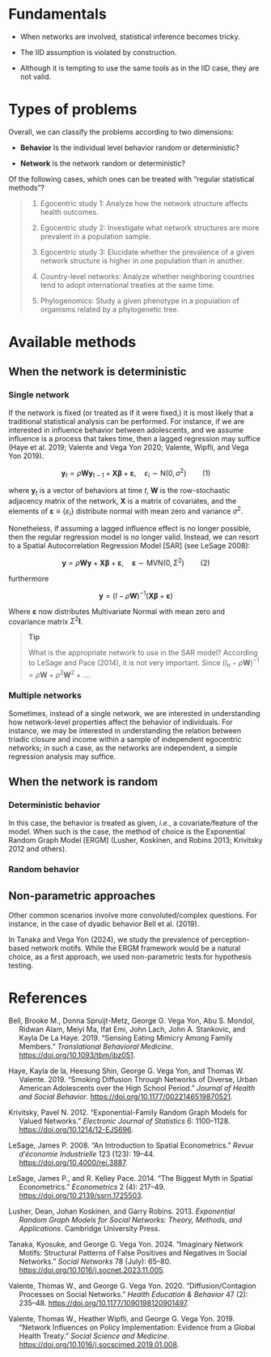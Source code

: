 
# Fundamentals

- When networks are involved, statistical inference becomes tricky.

- The IID assumption is violated by construction.

- Although it is tempting to use the same tools as in the IID case, they
  are not valid.

# Types of problems

Overall, we can classify the problems according to two dimensions:

- **Behavior** Is the individual level behavior random or deterministic?

- **Network** Is the network random or deterministic?

Of the following cases, which ones can be treated with “regular
statistical methods”?

> 1.  Egocentric study 1: Analyze how the network structure affects
>     health outcomes.
>
> 2.  Egocentric study 2: Investigate what network structures are more
>     prevalent in a population sample.
>
> 3.  Egocentric study 3: Elucidate whether the prevalence of a given
>     network structure is higher in one population than in another.
>
> 4.  Country-level networks: Analyze whether neighboring countries tend
>     to adopt international treaties at the same time.
>
> 5.  Phylogenomics: Study a given phenotype in a population of
>     organisms related by a phylogenetic tree.

# Available methods

## When the network is deterministic

### Single network

If the network is fixed (or treated as if it were fixed,) it is most
likely that a traditional statistical analysis can be performed. For
instance, if we are interested in influence behavior between
adolescents, and we assume influence is a process that takes time, then
a lagged regression may suffice (Haye et al. 2019; Valente and Vega Yon
2020; Valente, Wipfli, and Vega Yon 2019).

<span id="eq-lagged-regression">$$
\mathbf{y}_t = \rho \mathbf{W} \mathbf{y}_{t-1} + \mathbf{X} \bm{\beta} + \bm{\varepsilon}, \quad \varepsilon_i \sim \mbox{N}\left(0, \sigma^2\right)
 \qquad(1)$$</span>

where $\mathbf{y}_t$ is a vector of behaviors at time $t$, $\mathbf{W}$
is the row-stochastic adjacency matrix of the network, $\mathbf{X}$ is a
matrix of covariates, and the elements of
$\bm{\varepsilon}\equiv \{\varepsilon_i\}$ distribute normal with mean
zero and variance $\sigma^2$.

Nonetheless, if assuming a lagged influence effect is no longer
possible, then the regular regression model is no longer valid. Instead,
we can resort to a Spatial Autocorrelation Regression Model \[SAR\] (see
LeSage 2008):

<span id="eq-sar">$$
\mathbf{y} = \rho \mathbf{W} \mathbf{y} + \mathbf{X} \bm{\beta} + \bm{\varepsilon},\quad \bm{\varepsilon} \sim \mbox{MVN}\left(0, \Sigma^2\right)
 \qquad(2)$$</span>

furthermore

$$
\mathbf{y} = \left(I - \rho\mathbf{W}\right)^{-1}\left(\mathbf{X}\bm{\beta} + \bm{\varepsilon}\right)
$$

Where $\bm{\varepsilon}$ now distributes Multivariate Normal with mean
zero and covariance matrix $\Sigma^2 \mathbf{I}$.

<div>

> **Tip**
>
> What is the appropriate network to use in the SAR model? According to
> LeSage and Pace (2014), it is not very important. Since
> $(I_n - \rho \mathbf{W})^{-1} = \rho \mathbf{W} + \rho^2 \mathbf{W}^2 + \dots$.

</div>

### Multiple networks

Sometimes, instead of a single network, we are interested in
understanding how network-level properties affect the behavior of
individuals. For instance, we may be interested in understanding the
relation between triadic closure and income within a sample of
independent egocentric networks; in such a case, as the networks are
independent, a simple regression analysis may suffice.

## When the network is random

### Deterministic behavior

In this case, the behavior is treated as given, *i.e.*, a
covariate/feature of the model. When such is the case, the method of
choice is the Exponential Random Graph Model \[ERGM\] (Lusher, Koskinen,
and Robins 2013; Krivitsky 2012 and others).

### Random behavior

## Non-parametric approaches

Other common scenarios involve more convoluted/complex questions. For
instance, in the case of dyadic behavior Bell et al. (2019).

In Tanaka and Vega Yon (2024), we study the prevalence of
perception-based network motifs. While the ERGM framework would be a
natural choice, as a first approach, we used non-parametric tests for
hypothesis testing.

# References

<div id="refs" class="references csl-bib-body hanging-indent">

<div id="ref-bellSensingEatingMimicry2019" class="csl-entry">

Bell, Brooke M., Donna Spruijt-Metz, George G. Vega Yon, Abu S. Mondol,
Ridwan Alam, Meiyi Ma, Ifat Emi, John Lach, John A. Stankovic, and Kayla
De La Haye. 2019. “Sensing Eating Mimicry Among Family Members.”
*Translational Behavioral Medicine*.
<https://doi.org/10.1093/tbm/ibz051>.

</div>

<div id="ref-hayeSmokingDiffusionNetworks2019" class="csl-entry">

Haye, Kayla de la, Heesung Shin, George G. Vega Yon, and Thomas W.
Valente. 2019. “Smoking Diffusion Through Networks of Diverse, Urban
American Adolescents over the High School Period.” *Journal of Health
and Social Behavior*. <https://doi.org/10.1177/0022146519870521>.

</div>

<div id="ref-krivitskyExponentialfamilyRandomGraph2012"
class="csl-entry">

Krivitsky, Pavel N. 2012. “Exponential-Family Random Graph Models for
Valued Networks.” *Electronic Journal of Statistics* 6: 1100–1128.
<https://doi.org/10.1214/12-EJS696>.

</div>

<div id="ref-lesageIntroductionSpatialEconometrics2008"
class="csl-entry">

LeSage, James P. 2008. “An Introduction to Spatial Econometrics.” *Revue
d’économie Industrielle* 123 (123): 19–44.
<https://doi.org/10.4000/rei.3887>.

</div>

<div id="ref-lesageBiggestMythSpatial2014" class="csl-entry">

LeSage, James P., and R. Kelley Pace. 2014. “The Biggest Myth in Spatial
Econometrics.” *Econometrics* 2 (4): 217–49.
<https://doi.org/10.2139/ssrn.1725503>.

</div>

<div id="ref-lusherExponentialRandomGraph2013" class="csl-entry">

Lusher, Dean, Johan Koskinen, and Garry Robins. 2013. *Exponential
Random Graph Models for Social Networks: Theory, Methods, and
Applications*. Cambridge University Press.

</div>

<div id="ref-tanakaImaginaryNetworkMotifs2024" class="csl-entry">

Tanaka, Kyosuke, and George G. Vega Yon. 2024. “Imaginary Network
Motifs: Structural Patterns of False Positives and Negatives in Social
Networks.” *Social Networks* 78 (July): 65–80.
<https://doi.org/10.1016/j.socnet.2023.11.005>.

</div>

<div id="ref-valenteDiffusionContagionProcesses2020" class="csl-entry">

Valente, Thomas W., and George G. Vega Yon. 2020. “Diffusion/Contagion
Processes on Social Networks.” *Health Education & Behavior* 47 (2):
235–48. <https://doi.org/10.1177/1090198120901497>.

</div>

<div id="ref-valenteNetworkInfluencesPolicy2019" class="csl-entry">

Valente, Thomas W., Heather Wipfli, and George G. Vega Yon. 2019.
“Network Influences on Policy Implementation: Evidence from a Global
Health Treaty.” *Social Science and Medicine*.
<https://doi.org/10.1016/j.socscimed.2019.01.008>.

</div>

</div>
